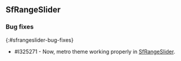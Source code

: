 ## SfRangeSlider

### Bug fixes
{:#sfrangeslider-bug-fixes}

* \#I325271 - Now, metro theme working properly in [SfRangeSlider](https://help.syncfusion.com/cr/wpf/Syncfusion.Windows.Controls.Input.SfRangeSlider.html).